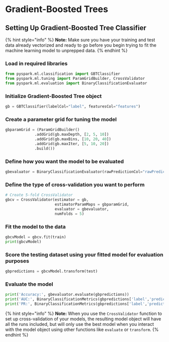 # Gradient-Boosted Trees

## Setting Up Gradient-Boosted Tree Classifier

{% hint style="info" %}
**Note:** Make sure you have your training and test data already vectorized and ready to go before you begin trying to fit the machine learning model to unprepped data.
{% endhint %}

### Load in required libraries

```python
from pyspark.ml.classification import GBTClassifier
from pyspark.ml.tuning import ParamGridBuilder, CrossValidator
from pyspark.ml.evaluation import BinaryClassificationEvaluator
```

### Initialize Gradient-Boosted Tree object

```python
gb = GBTClassifier(labelCol="label", featuresCol="features")
```

### Create a parameter grid for tuning the model

```python
gbparamGrid = (ParamGridBuilder()
             .addGrid(gb.maxDepth, [2, 5, 10])
             .addGrid(gb.maxBins, [10, 20, 40])
             .addGrid(gb.maxIter, [5, 10, 20])
             .build())
```

### Define how you want the model to be evaluated

```python
gbevaluator = BinaryClassificationEvaluator(rawPredictionCol="rawPrediction")
```

### Define the type of cross-validation you want to perform

```python
# Create 5-fold CrossValidator
gbcv = CrossValidator(estimator = gb,
                      estimatorParamMaps = gbparamGrid,
                      evaluator = gbevaluator,
                      numFolds = 5)
```

### Fit the model to the data

```python
gbcvModel = gbcv.fit(train)
print(gbcvModel)
```

### Score the testing dataset using your fitted model for evaluation purposes

```python
gbpredictions = gbcvModel.transform(test)
```

### Evaluate the model

```python
print('Accuracy:', gbevaluator.evaluate(gbpredictions))
print('AUC:', BinaryClassificationMetrics(gbpredictions['label','prediction'].rdd).areaUnderROC)
print('PR:', BinaryClassificationMetrics(gbpredictions['label','prediction'].rdd).areaUnderPR)
```

{% hint style="info" %}
**Note:** When you use the `CrossValidator` function to set up cross-validation of your models, the resulting model object will have all the runs included, but will only use the best model when you interact with the model object using other functions like `evaluate` or `transform`.
{% endhint %}

